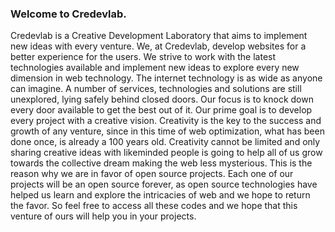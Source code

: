 ### Welcome to Credevlab.
Credevlab is a Creative Development Laboratory that aims to implement new ideas with every venture. 
We, at Credevlab, develop websites for a better experience for the users. We strive to work with the 
latest technologies available and implement new ideas to explore every new dimension in web 
technology. The internet technology is as wide as anyone can imagine. A number of services, 
technologies and solutions are still unexplored, lying safely behind closed doors. Our focus is to knock 
down every door available to get the best out of it.
Our prime goal is to develop every project with a creative vision. Creativity is the key to the success and 
growth of any venture, since in this time of web optimization, what has been done once, is already a 100 
years old. Creativity cannot be limited and only sharing creative ideas with likeminded people is going to 
help all of us grow towards the collective dream making the web less mysterious. This is the reason why 
we are in favor of open source projects. Each one of our projects will be an open source forever, as open 
source technologies have helped us learn and explore the intricacies of web and we hope to return the 
favor. 
So feel free to access all these codes and we hope that this venture of ours will help you in your projects.
